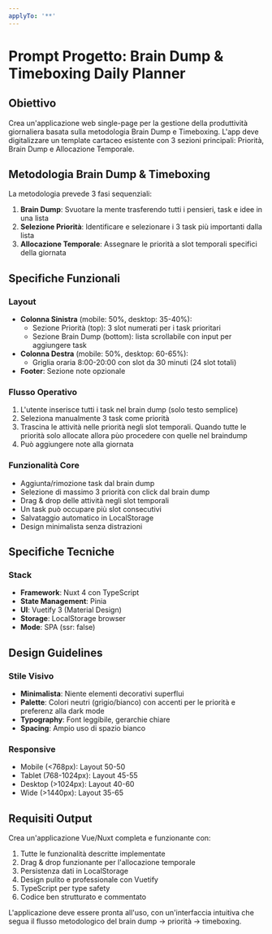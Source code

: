 ```yaml
---
applyTo: '**'
---
```

# Prompt Progetto: Brain Dump & Timeboxing Daily Planner

## Obiettivo
Crea un'applicazione web single-page per la gestione della produttività giornaliera basata sulla metodologia Brain Dump e Timeboxing. L'app deve digitalizzare un template cartaceo esistente con 3 sezioni principali: Priorità, Brain Dump e Allocazione Temporale.

## Metodologia Brain Dump & Timeboxing

La metodologia prevede 3 fasi sequenziali:

1. **Brain Dump**: Svuotare la mente trasferendo tutti i pensieri, task e idee in una lista
2. **Selezione Priorità**: Identificare e selezionare i 3 task più importanti dalla lista
3. **Allocazione Temporale**: Assegnare le priorità a slot temporali specifici della giornata

## Specifiche Funzionali

### Layout
- **Colonna Sinistra** (mobile: 50%, desktop: 35-40%):
  - Sezione Priorità (top): 3 slot numerati per i task prioritari
  - Sezione Brain Dump (bottom): lista scrollabile con input per aggiungere task
- **Colonna Destra** (mobile: 50%, desktop: 60-65%):
  - Griglia oraria 8:00-20:00 con slot da 30 minuti (24 slot totali)
- **Footer**: Sezione note opzionale

### Flusso Operativo
1. L'utente inserisce tutti i task nel brain dump (solo testo semplice)
2. Seleziona manualmente 3 task come priorità 
3. Trascina le attività nelle priorità negli slot temporali. Quando tutte le priorità solo allocate allora pùo procedere con quelle nel braindump
4. Può aggiungere note alla giornata

### Funzionalità Core
- Aggiunta/rimozione task dal brain dump
- Selezione di massimo 3 priorità con click dal brain dump
- Drag & drop delle attività negli slot temporali
- Un task può occupare più slot consecutivi
- Salvataggio automatico in LocalStorage
- Design minimalista senza distrazioni

## Specifiche Tecniche

### Stack
- **Framework**: Nuxt 4 con TypeScript
- **State Management**: Pinia 
- **UI**: Vuetify 3 (Material Design)
- **Storage**: LocalStorage browser
- **Mode**: SPA (ssr: false)



## Design Guidelines

### Stile Visivo
- **Minimalista**: Niente elementi decorativi superflui
- **Palette**: Colori neutri (grigio/bianco) con accenti per le priorità e preferenz alla dark mode
- **Typography**: Font leggibile, gerarchie chiare
- **Spacing**: Ampio uso di spazio bianco

### Responsive
- Mobile (<768px): Layout 50-50
- Tablet (768-1024px): Layout 45-55  
- Desktop (>1024px): Layout 40-60
- Wide (>1440px): Layout 35-65

## Requisiti Output

Crea un'applicazione Vue/Nuxt completa e funzionante con:
1. Tutte le funzionalità descritte implementate
2. Drag & drop funzionante per l'allocazione temporale
3. Persistenza dati in LocalStorage
4. Design pulito e professionale con Vuetify
5. TypeScript per type safety
6. Codice ben strutturato e commentato

L'applicazione deve essere pronta all'uso, con un'interfaccia intuitiva che segua il flusso metodologico del brain dump → priorità → timeboxing.